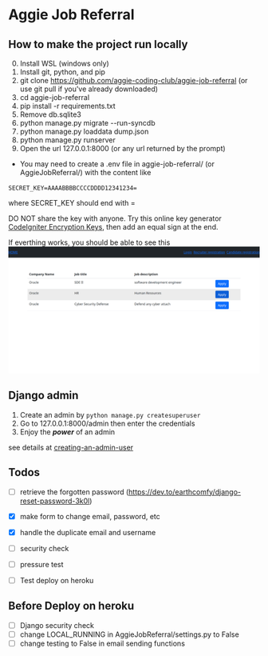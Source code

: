 # Aggie Job Referral

## How to make the project run locally
0. Install WSL (windows only)
1. Install git, python, and pip
2. git clone https://github.com/aggie-coding-club/aggie-job-referral (or use git pull if you've already downloaded)
3. cd aggie-job-referral
4. pip install -r requirements.txt
5. Remove db.sqlite3
6. python manage.py migrate --run-syncdb
7. python manage.py loaddata dump.json
8. python manage.py runserver
9. Open the url 127.0.0.1:8000 (or any url returned by the prompt)

* You may need to create a .env file in  aggie-job-referral/ (or AggieJobReferral/) with the content like
```
SECRET_KEY=AAAABBBBCCCCDDDD12341234=
```
where SECRET_KEY should end with =

 DO NOT share the key with anyone.
Try this online key generator [CodeIgniter Encryption Keys](https://randomkeygen.com/#ci_key), then add an equal sign at the end.

If everthing works, you should be able to see this
![](assets/demo_screenshot.png)


## Django admin
1. Create an admin by `python manage.py createsuperuser`
2. Go to 127.0.0.1:8000/admin then enter the credentials
3. Enjoy the ***power*** of an admin

see details at [creating-an-admin-user](https://docs.djangoproject.com/en/4.0/intro/tutorial02/#creating-an-admin-user)


## Todos
- [ ] retrieve the forgotten password (https://dev.to/earthcomfy/django-reset-password-3k0l)
- [x] make form to change email, password, etc
- [x] handle the duplicate email and username
- [ ] security check
- [ ] pressure test
- [ ] Test deploy on heroku


## **Before Deploy on heroku**
- [ ] Django security check
- [ ] change LOCAL_RUNNING in AggieJobReferral/settings.py to False
- [ ] change testing to False in email sending functions